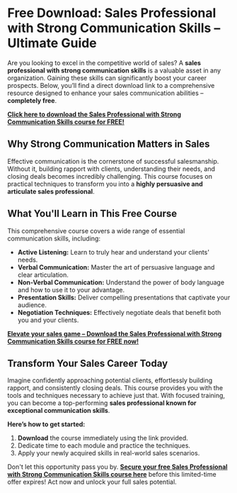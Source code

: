 # Free Download: Sales Professional with Strong Communication Skills – Ultimate Guide

Are you looking to excel in the competitive world of sales? A **sales professional with strong communication skills** is a valuable asset in any organization. Gaining these skills can significantly boost your career prospects. Below, you’ll find a direct download link to a comprehensive resource designed to enhance your sales communication abilities – **completely free**.

[**Click here to download the Sales Professional with Strong Communication Skills course for FREE!**](https://udemywork.com/sales-professional-with-strong-communication-skills)

## Why Strong Communication Matters in Sales

Effective communication is the cornerstone of successful salesmanship. Without it, building rapport with clients, understanding their needs, and closing deals becomes incredibly challenging. This course focuses on practical techniques to transform you into a **highly persuasive and articulate sales professional**.

## What You'll Learn in This Free Course

This comprehensive course covers a wide range of essential communication skills, including:

*   **Active Listening:** Learn to truly hear and understand your clients' needs.
*   **Verbal Communication:** Master the art of persuasive language and clear articulation.
*   **Non-Verbal Communication:** Understand the power of body language and how to use it to your advantage.
*   **Presentation Skills:** Deliver compelling presentations that captivate your audience.
*   **Negotiation Techniques:** Effectively negotiate deals that benefit both you and your clients.

[**Elevate your sales game – Download the Sales Professional with Strong Communication Skills course for FREE now!**](https://udemywork.com/sales-professional-with-strong-communication-skills)

## Transform Your Sales Career Today

Imagine confidently approaching potential clients, effortlessly building rapport, and consistently closing deals. This course provides you with the tools and techniques necessary to achieve just that. With focused training, you can become a top-performing **sales professional known for exceptional communication skills**.

**Here’s how to get started:**

1.  **Download** the course immediately using the link provided.
2.  Dedicate time to each module and practice the techniques.
3.  Apply your newly acquired skills in real-world sales scenarios.

Don't let this opportunity pass you by. **[Secure your free Sales Professional with Strong Communication Skills course here](https://udemywork.com/sales-professional-with-strong-communication-skills)** before this limited-time offer expires! Act now and unlock your full sales potential.
